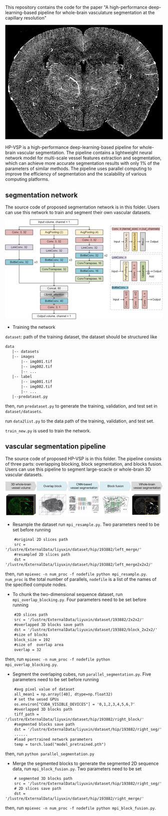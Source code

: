 This repository contains the code for the paper "A high-performance deep-learning-based pipeline for whole-brain vasculature segmentation at the capillary resolution"

![alt text](imgs/seg2d.jpg "Maximum intensity projections of the segmented coronal sections")

HP-VSP is a high-performance deep-learning-based pipeline for whole-brain vascular segmentation. The pipeline contains a lightweight neural network model for multi-scale vessel features extraction and segmentation, which can achieve more accurate segmentation results with only 1% of the parameters of similar methods. The pipeline uses parallel computing to improve the efficiency of segmentation and the scalability of various computing platforms.



## segmentation network
The source code of proposed segmentation network is in this folder. Users can use this network to train and segment their own vascular datasets.

![alt text](imgs/network.jpg "The architecture of the proposed segmentation network")

- Training the network

`dataset`: path of the training dataset, the dataset should be structured like
```
data
   |-- datasets
   |-- images
       |-- img001.tif
       |-- img002.tif
       |-- ...
   |-- label
       |-- img001.tif
       |-- img002.tif
       |-- ...
   |--predataset.py
```
then, run `predataset.py` to generate the training, validation, and test set  in `dataset/datasets`.

run `data2list.py` to the data path of the training, validation, and test set.

`train_new.py` is used to train the network.


## vascular segmentation pipeline
The source code of proposed HP-VSP is in this folder. The pipeline consists of three parts: overlapping blocking, block segmentation, and blocks fusion.  Users can use this pipeline to segment large-scacle or whole-brain 3D vascular datasets.

![alt text](imgs/pipeline.jpg "The architecture of the proposed HP-VSP")

- Resample the dataset run `mpi_resample.py`.
Two parameters need to be set before running
```
    #original 2D slices path
    src = '/lustre/ExternalData/liyuxin/dataset/hip/193882/left_merge/'
    #resampled 2D slices path
    dst = '/lustre/ExternalData/liyuxin/dataset/hip/193882/left_merge2x2x2/'
```
then, run `mpiexec -n num_proc -f nodefile python mpi_resample.py`. `num_proc` is the total number of parallels, `nodefile` is a list of the names of the specified compute nodes.

- To chunk the two-dimensional sequence dataset, run `mpi_overlap_blocking.py`.
Four parameters need to be set before running

```
    #2D slices path
    src = '/lustre/ExternalData/liyuxin/dataset/193882/2x2x2/'
    #overlapped 3D blocks save path
    dst = '/lustre/ExternalData/liyuxin/dataset/193882/block_2x2x2/'
    #size of blocks
    block_size = 192
    #size of  overlap area
    overlap = 32
```
then, run `mpiexec -n num_proc -f nodefile python mpi_overlap_blocking.py`. 

- Segment the overlaping cubes, run `parallel_segmentation.py`.
Five parameters need to be set before running
```
    #avg pixel value of dataset
    all_mean1 = np.array([40], dtype=np.float32)
    # set the uesed GPUs
    os.environ["CUDA_VISIBLE_DEVICES"] = '0,1,2,3,4,5,6,7'
    #overlapped 3D blocks path
    tiff_path = '/lustre/ExternalData/liyuxin/dataset/hip/193882/right_block/'
    #segmented blocks save path
    dst = '/lustre/ExternalData/liyuxin/dataset/hip/193882/right_seg/'
    ......
    #load pertrained network parameters
    temp = torch.load("model_pretrained.pth")
```
then, run `python parallel_segmentation.py`

- Merge the segmented blocks to generate the segmented 2D sequence data, run `mpi_block_fusion.py`.
Two parameters need to be set
```
    # segmented 3D blocks path
    src = '/lustre/ExternalData/liyuxin/dataset/hip/193882/right_seg/'
    # 2D slices save path
    dst = '/lustre/ExternalData/liyuxin/dataset/hip/193882/right_merge/'
```
then, run `mpiexec -n num_proc -f nodefile python mpi_block_fusion.py`. 


